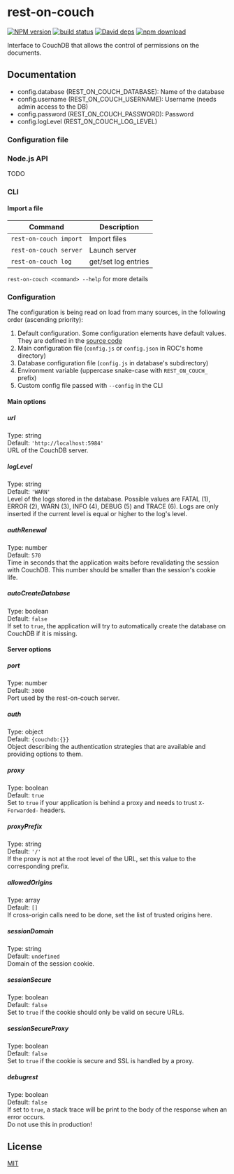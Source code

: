 # rest-on-couch

  [![NPM version][npm-image]][npm-url]
  [![build status][travis-image]][travis-url]
  [![David deps][david-image]][david-url]
  [![npm download][download-image]][download-url]

Interface to CouchDB that allows the control of permissions on the documents.

## Documentation

* config.database (REST_ON_COUCH_DATABASE): Name of the database
* config.username (REST_ON_COUCH_USERNAME): Username (needs admin access to the DB)
* config.password (REST_ON_COUCH_PASSWORD): Password
* config.logLevel (REST_ON_COUCH_LOG_LEVEL)

### Configuration file
 
### Node.js API

TODO

### CLI

#### Import a file

| Command | Description |
| ------ | ----------- |
| ```rest-on-couch import``` | Import files |
| ```rest-on-couch server``` | Launch server |
| ```rest-on-couch log``` | get/set log entries |

```rest-on-couch <command> --help``` for more details

### Configuration

The configuration is being read on load from many sources, in the following order (ascending priority):
1. Default configuration. Some configuration elements have default values. They are defined in the [source code](./src/config/default.js)
2. Main configuration file (`config.js` or `config.json` in ROC's home directory)
3. Database configuration file (`config.js` in database's subdirectory)
4. Environment variable (uppercase snake-case with `REST_ON_COUCH_` prefix)
5. Custom config file passed with `--config` in the CLI

#### Main options

##### url

Type: string  
Default: `'http://localhost:5984'`  
URL of the CouchDB server.

##### logLevel

Type: string  
Default: `'WARN'`  
Level of the logs stored in the database. Possible values are FATAL (1), ERROR (2), WARN (3), INFO (4), DEBUG (5) and TRACE (6).
Logs are only inserted if the current level is equal or higher to the log's level.

##### authRenewal

Type: number  
Default: `570`  
Time in seconds that the application waits before revalidating the session with CouchDB.
This number should be smaller than the session's cookie life.

##### autoCreateDatabase

Type: boolean  
Default: `false`  
If set to `true`, the application will try to automatically create the database on CouchDB if it is missing.

#### Server options

##### port

Type: number  
Default: `3000`  
Port used by the rest-on-couch server.

##### auth

Type: object  
Default: `{couchdb:{}}`  
Object describing the authentication strategies that are available and providing options to them.

##### proxy

Type: boolean  
Default: `true`  
Set to `true` if your application is behind a proxy and needs to trust `X-Forwarded-` headers.

##### proxyPrefix

Type: string  
Default: `'/'`  
If the proxy is not at the root level of the URL, set this value to the corresponding prefix.

##### allowedOrigins

Type: array<string>  
Default: `[]`  
If cross-origin calls need to be done, set the list of trusted origins here.

##### sessionDomain

Type: string  
Default: `undefined`  
Domain of the session cookie.

##### sessionSecure

Type: boolean  
Default: `false`  
Set to `true` if the cookie should only be valid on secure URLs.

##### sessionSecureProxy

Type: boolean  
Default: `false`  
Set to `true` if the cookie is secure and SSL is handled by a proxy.

##### debugrest

Type: boolean  
Default: `false`  
If set to `true`, a stack trace will be print to the body of the response when an error occurs.  
Do not use this in production!

## License

  [MIT](./LICENSE)

[npm-image]: https://img.shields.io/npm/v/rest-on-couch.svg?style=flat-square
[npm-url]: https://www.npmjs.com/package/rest-on-couch
[travis-image]: https://img.shields.io/travis/cheminfo/rest-on-couch/master.svg?style=flat-square
[travis-url]: https://travis-ci.org/cheminfo/rest-on-couch
[david-image]: https://img.shields.io/david/cheminfo/rest-on-couch.svg?style=flat-square
[david-url]: https://david-dm.org/cheminfo/rest-on-couch
[download-image]: https://img.shields.io/npm/dm/rest-on-couch.svg?style=flat-square
[download-url]: https://www.npmjs.com/package/rest-on-couch
